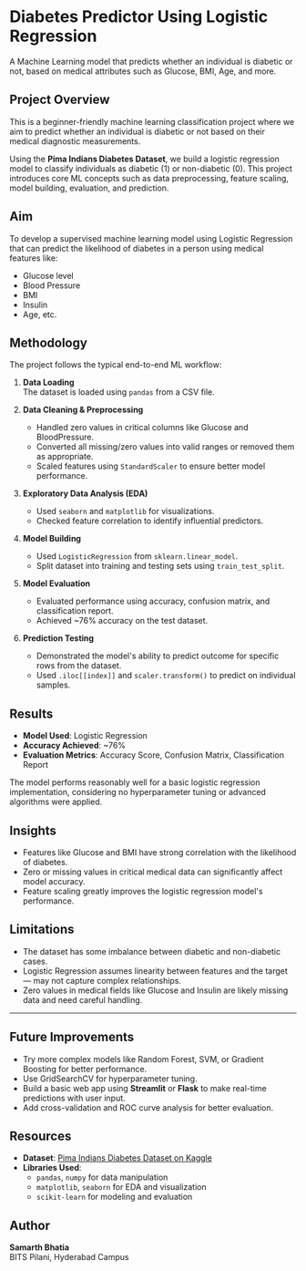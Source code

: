 # Diabetes Predictor Using Logistic Regression
A Machine Learning model that predicts whether an individual is diabetic or not, based on medical attributes such as Glucose, BMI, Age, and more.

##  Project Overview

This is a beginner-friendly machine learning classification project where we aim to predict whether an individual is diabetic or not based on their medical diagnostic measurements.

Using the **Pima Indians Diabetes Dataset**, we build a logistic regression model to classify individuals as diabetic (1) or non-diabetic (0). This project introduces core ML concepts such as data preprocessing, feature scaling, model building, evaluation, and prediction.

##  Aim

To develop a supervised machine learning model using Logistic Regression that can predict the likelihood of diabetes in a person using medical features like:

- Glucose level
- Blood Pressure
- BMI
- Insulin
- Age, etc.

##  Methodology

The project follows the typical end-to-end ML workflow:

1. **Data Loading**  
   The dataset is loaded using `pandas` from a CSV file.

2. **Data Cleaning & Preprocessing**
   - Handled zero values in critical columns like Glucose and BloodPressure.
   - Converted all missing/zero values into valid ranges or removed them as appropriate.
   - Scaled features using `StandardScaler` to ensure better model performance.

3. **Exploratory Data Analysis (EDA)**
   - Used `seaborn` and `matplotlib` for visualizations.
   - Checked feature correlation to identify influential predictors.

4. **Model Building**
   - Used `LogisticRegression` from `sklearn.linear_model`.
   - Split dataset into training and testing sets using `train_test_split`.

5. **Model Evaluation**
   - Evaluated performance using accuracy, confusion matrix, and classification report.
   - Achieved ~76% accuracy on the test dataset.

6. **Prediction Testing**
   - Demonstrated the model's ability to predict outcome for specific rows from the dataset.
   - Used `.iloc[[index]]` and `scaler.transform()` to predict on individual samples.

##  Results

- **Model Used**: Logistic Regression
- **Accuracy Achieved**: ~76%
- **Evaluation Metrics**: Accuracy Score, Confusion Matrix, Classification Report

The model performs reasonably well for a basic logistic regression implementation, considering no hyperparameter tuning or advanced algorithms were applied.

##  Insights

- Features like Glucose and BMI have strong correlation with the likelihood of diabetes.
- Zero or missing values in critical medical data can significantly affect model accuracy.
- Feature scaling greatly improves the logistic regression model's performance.

##  Limitations

- The dataset has some imbalance between diabetic and non-diabetic cases.
- Logistic Regression assumes linearity between features and the target — may not capture complex relationships.
- Zero values in medical fields like Glucose and Insulin are likely missing data and need careful handling.

---

##  Future Improvements

- Try more complex models like Random Forest, SVM, or Gradient Boosting for better performance.
- Use GridSearchCV for hyperparameter tuning.
- Build a basic web app using **Streamlit** or **Flask** to make real-time predictions with user input.
- Add cross-validation and ROC curve analysis for better evaluation.

##  Resources

- **Dataset**: [Pima Indians Diabetes Dataset on Kaggle](https://www.kaggle.com/datasets/uciml/pima-indians-diabetes-database)
- **Libraries Used**:
  - `pandas`, `numpy` for data manipulation
  - `matplotlib`, `seaborn` for EDA and visualization
  - `scikit-learn` for modeling and evaluation

##  Author

**Samarth Bhatia**  
BITS Pilani, Hyderabad Campus
